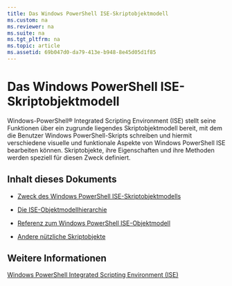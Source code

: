 ```yaml
---
title: Das Windows PowerShell ISE-Skriptobjektmodell
ms.custom: na
ms.reviewer: na
ms.suite: na
ms.tgt_pltfrm: na
ms.topic: article
ms.assetid: 69b047d0-da79-413e-b948-8e45d05d1f85
---
```

# Das Windows PowerShell ISE-Skriptobjektmodell
  Windows-PowerShell® Integrated Scripting Environment (ISE) stellt seine Funktionen über ein zugrunde liegendes Skriptobjektmodell bereit, mit dem die Benutzer Windows PowerShell-Skripts schreiben und hiermit verschiedene visuelle und funktionale Aspekte von Windows PowerShell ISE bearbeiten können. Skriptobjekte, ihre Eigenschaften und ihre Methoden werden speziell für diesen Zweck definiert.

## Inhalt dieses Dokuments

-   [Zweck des Windows PowerShell ISE-Skriptobjektmodells](Purpose-of-the-Windows-PowerShell-ISE-Scripting-Object-Model.md)

-   [Die ISE-Objektmodellhierarchie](The-ISE-Object-Model-Hierarchy.md)

-   [Referenz zum Windows PowerShell ISE-Objektmodell](Windows-PowerShell-ISE-Object-Model-Reference.md)

-   [Andere nützliche Skriptobjekte](../../getting-started/cookbooks/Other-Useful-Scripting-Objects.md)

## Weitere Informationen
 [Windows PowerShell Integrated Scripting Environment &#40;ISE&#41;](../../getting-started/fundamental/Windows-PowerShell-Integrated-Scripting-Environment--ISE-.md)

  


<!--HONumber=May16_HO2-->


